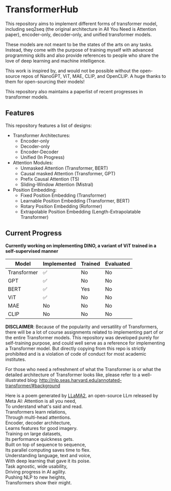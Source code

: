 # TransformerHub
This repository aims to implement different forms of transformer model, including seq2seq (the original architecture in All You Need is Attention paper), encoder-only, decoder-only, and unified transformer models.

These models are not meant to be the states of the arts on any tasks. Instead, they come with the purpose of training myself with advanced programming skills and also provide references to people who share the love of deep learning and machine intelligence.

This work is inspired by, and would not be possible without the open-source repos of NanoGPT, ViT, MAE, CLIP, and OpenCLIP. A huge thanks to them for open-sourcing their models!

This repository also maintains a paperlist of recent progresses in transformer models.
## Features
This repository features a list of designs:
- Transformer Architectures:
  - Encoder-only
  - Decoder-only
  - Encoder-Decoder
  - Unified (In Progress)
- Attention Modules:
  - Unmasked Attention (Transformer, BERT)
  - Causal masked Attention (Transformer, GPT)
  - Prefix Causal Attention (T5)
  - Sliding-Window Attention (Mistral)
- Position Embedding:
  - Fixed Position Embedding (Transformer)
  - Learnable Position Embedding (Transformer, BERT)
  - Rotary Position Embedding (Roformer)
  - Extrapolable Position Embedding (Length-Extrapolatable Transformer)


## Current Progress

**Currently working on implementing DINO, a variant of ViT trained in a self-supervised manner**

| Model | Implemented | Trained | Evaluated |
| --- | --- | --- | --- |
| Transformer | ✅ | No | No |
| GPT | ✅ | No | No |
| BERT | ✅ | Yes | No |
| ViT | ✅ | No | No |
| MAE | No | No | No |
| CLIP | No | No | No |



**DISCLAIMER**: Because of the popularity and versatility of Transformers, there will be a lot of course assignments related to implementing part of or the entire Transformer models. This repository was developed purely for self-training purpose, and could well serve as a reference for implementing a Transformer model. But directly copying from this repo is strictly prohibited and is a violation of code of conduct for most academic institutes.

For those who need a refreshment of what the Transformer is or what the detailed architecture of Transformer looks like, please refer to a well-illustrated blog: http://nlp.seas.harvard.edu/annotated-transformer/#background

Here is a poem generated by [LLaMA2](https://ai.meta.com/llama/), an open-source LLm released by Meta AI:
Attention is all you need,  
To understand what's said and read.  
Transformers learn relations,  
Through multi-head attentions.  
Encoder, decoder architecture,  
Learns features for good imagery.  
Training on large datasets,  
Its performance quickness gets.  
Built on top of sequence to sequence,  
Its parallel computing saves time to flex.  
Understanding language, text and voice,  
With deep learning that gave it its poise.  
Task agnostic, wide usability,  
Driving progress in AI agility.  
Pushing NLP to new heights,  
Transformers show their might.  
